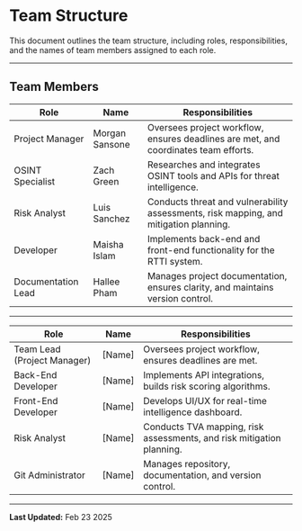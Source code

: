 # Team Structure

This document outlines the team structure, including roles, responsibilities, and the names of team members assigned to each role.

---

## Team Members

| Role                | Name          | Responsibilities                                                                 |
|---------------------|---------------|---------------------------------------------------------------------------------|
| Project Manager     | Morgan Sansone        | Oversees project workflow, ensures deadlines are met, and coordinates team efforts. |
| OSINT Specialist    | Zach Green        | Researches and integrates OSINT tools and APIs for threat intelligence.         |
| Risk Analyst        | Luis Sanchez        | Conducts threat and vulnerability assessments, risk mapping, and mitigation planning. |
| Developer           | Maisha Islam        | Implements back-end and front-end functionality for the RTTI system.            |
| Documentation Lead  | Hallee Pham        | Manages project documentation, ensures clarity, and maintains version control.  |

---

| Role                | Name          | Responsibilities                                                                 |
|---------------------|---------------|---------------------------------------------------------------------------------|
| Team Lead (Project Manager) | [Name]       | Oversees project workflow, ensures deadlines are met.                           |
| Back-End Developer  | [Name]        | Implements API integrations, builds risk scoring algorithms.                    |
| Front-End Developer | [Name]        | Develops UI/UX for real-time intelligence dashboard.                            |
| Risk Analyst        | [Name]        | Conducts TVA mapping, risk assessments, and risk mitigation planning.           |
| Git Administrator   | [Name]        | Manages repository, documentation, and version control.                        |

---

**Last Updated:** Feb 23 2025

